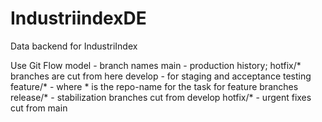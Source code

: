 # IndustriindexDE
Data backend for IndustriIndex

Use Git Flow model - branch names
main - production history; hotfix/* branches are cut from here
develop - for staging and acceptance testing
feature/* - where * is the repo-name for the task for feature branches
release/* - stabilization branches cut from develop
hotfix/* - urgent fixes cut from main
